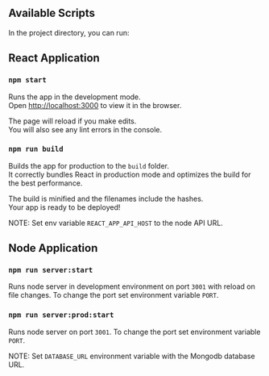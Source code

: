 ## Available Scripts

In the project directory, you can run:

## React Application

### `npm start`

Runs the app in the development mode.<br />
Open [http://localhost:3000](http://localhost:3000) to view it in the browser.

The page will reload if you make edits.<br />
You will also see any lint errors in the console.

### `npm run build`

Builds the app for production to the `build` folder.<br />
It correctly bundles React in production mode and optimizes the build for the best performance.

The build is minified and the filenames include the hashes.<br />
Your app is ready to be deployed!

NOTE: Set env variable `REACT_APP_API_HOST` to the node API URL.

## Node Application

### `npm run server:start`

Runs node server in development environment on port `3001` with reload on file changes. To change the port set environment variable `PORT`.

### `npm run server:prod:start`

Runs node server on port `3001`. To change the port set environment variable `PORT`.

NOTE: Set `DATABASE_URL` environment variable with the Mongodb database URL.
